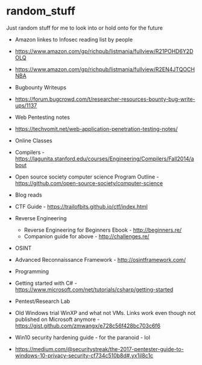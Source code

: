 # random_stuff
Just random stuff for me to look into or hold onto for the future

 - Amazon linkes to Infosec reading list by people
  - https://www.amazon.com/gp/richpub/listmania/fullview/R21POHD6Y2DOLQ
  - https://www.amazon.com/gp/richpub/listmania/fullview/R2EN4JTQOCHNBA
  
 - Bugbounty Writeups
  - https://forum.bugcrowd.com/t/researcher-resources-bounty-bug-write-ups/1137
  
 - Web Pentesting notes
  - https://techvomit.net/web-application-penetration-testing-notes/
  
 - Online Classes
  - Compilers - https://lagunita.stanford.edu/courses/Engineering/Compilers/Fall2014/about
  - Open source society computer science Program Outline - https://github.com/open-source-society/computer-science
  
 - Blog reads
  - CTF Guide - https://trailofbits.github.io/ctf/index.html
 
- Reverse Engineering
  - Reverse Engineering for Beginners Ebook - http://beginners.re/
  - Companion guide for above - http://challenges.re/

- OSINT
 - Advanced Reconnaissance Framework - http://osintframework.com/
 
- Programming
 - Getting started with C# - https://www.microsoft.com/net/tutorials/csharp/getting-started

- Pentest/Research Lab
 - Old Windows trial WinXP and what not VMs. Links work even though not published on Microsoft anymore - https://gist.github.com/zmwangx/e728c56f428bc703c6f6  
 
- Win10 security hardening guide - for the paranoid - lol
 - https://medium.com/@securitystreak/the-2017-pentester-guide-to-windows-10-privacy-security-cf734c510b8d#.yx1il8c1c
